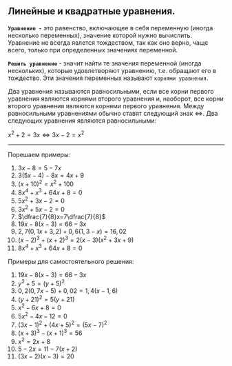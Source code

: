 ## Линейные и квадратные уравнения.

**`Уравнение -`** это равенство, включающее в себя переменную (иногда несколько переменных), значение которой нужно вычислить. Уравнение не всегда явлется тождеством, так как оно верно, чаще всего, только при определенных значениях переменной. 

**`Решить уравнение`** - значит найти те значения переменной (иногда нескольких), которые удовлетворяют уравнению, т.е. обращают его в тождество. Эти значения переменных называют `корнями уравнения`.

Два уравнения называются равносильными, если все корни первого уравнения являются корнями второго уравнения и, наоборот, все корни второго уравнения являются корнями первого уравнения. Между равносильными уравнениями обычно ставят следующий знак $\Leftrightarrow$. Два следующих уравнения являются равносильными:

$x^2+2=3x \Leftrightarrow 3x-2=x^2$

***

Порешаем примеры:

1) $3x-8=5-7x$
2) $3(5x-4)-8x=4x+9$
3) $(x+10)^2=x^2+100$
4) $8x^4+x^3+64x+8=0$
5) $5x^2+3x-2=0$
6) $3x^2+5x-2=0$
7) $\dfrac{7}{8}x=7\dfrac{7}{8}$
8) $19x-8(x-3)=66-3x$
9) $2,7(0,1x+3,2)+0,6(1,3-x)=16,02$
10) $(x-2)^3+(x+2)^3=2(x-3)(x^2+3x+9)$
11) $8x^4+x^3+64x+8=0$

Примеры для самостоятельного решения:

1) $19x-8(x-3)=66-3x$
2) $y^2+5=(y+5)^2$
3) $0,2(0,7x-5)+0,02=1,4(x-1,6)$
4) $(y+21)^2=5(y+21)$
5) $x^2-6x+8=0$
6) $5x^2-4x-12=0$
7) $(3x-1)^2+(4x+5)^2=(5x-7)^2$
8) $(x+3)^3-(x+1)^3=56$
9) $x^2=2x+8$
10) $5-2x=11-7(x+2)$
11) $(3x-2)(x-3)=20$